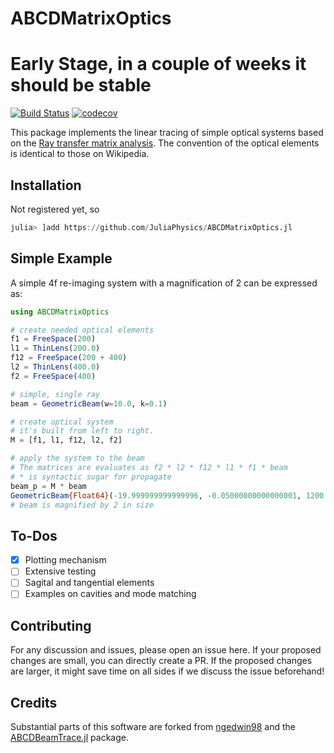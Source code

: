 # ABCDMatrixOptics

# Early Stage, in a couple of weeks it should be stable


[![Build Status](https://github.com/JuliaPhysics/ABCDMatrixOptics.jl/actions/workflows/CI.yml/badge.svg?branch=main)](https://github.com/JuliaPhysics/ABCDMatrixOptics.jl/actions/workflows/CI.yml?query=branch%3Amain) [![codecov](https://codecov.io/gh/JuliaPhysics/ABCDMatrixOptics.jl/graph/badge.svg?token=BHHxKcucdi)](https://codecov.io/gh/JuliaPhysics/ABCDMatrixOptics.jl)

This package implements the linear tracing of simple optical systems based on the [Ray transfer matrix analysis](https://en.wikipedia.org/wiki/Ray_transfer_matrix_analysis).
The convention of the optical elements is identical to those on Wikipedia.

## Installation
Not registered yet, so
```julia
julia> ]add https://github.com/JuliaPhysics/ABCDMatrixOptics.jl
```

## Simple Example

A simple 4f re-imaging system with a magnification of 2 can be expressed as:
```julia
using ABCDMatrixOptics

# create needed optical elements
f1 = FreeSpace(200)
l1 = ThinLens(200.0)
f12 = FreeSpace(200 + 400)
l2 = ThinLens(400.0)
f2 = FreeSpace(400)

# simple, single ray
beam = GeometricBeam(w=10.0, k=0.1)

# create optical system
# it's built from left to right.
M = [f1, l1, f12, l2, f2]

# apply the system to the beam
# The matrices are evaluates as f2 * l2 * f12 * l1 * f1 * beam
# * is syntactic sugar for propagate
beam_p = M * beam
GeometricBeam{Float64}(-19.999999999999996, -0.05000000000000001, 1200.0)
# beam is magnified by 2 in size
```


## To-Dos
* [x] Plotting mechanism
* [ ] Extensive testing
* [ ] Sagital and tangential elements
* [ ] Examples on cavities and mode matching

## Contributing
For any discussion and issues, please open an issue here. If your proposed changes are small, you can directly create a PR.
If the proposed changes are larger, it might save time on all sides if we discuss the issue beforehand!

## Credits
Substantial parts of this software are forked from [ngedwin98](https://github.com/ngedwin98/) and the [ABCDBeamTrace.jl](https://github.com/ngedwin98/ABCDBeamTrace.jl) package.
